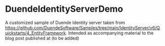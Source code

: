 # DuendeIdentityServerDemo

A customized sample of Duende Identity server taken from https://github.com/DuendeSoftware/Samples/tree/main/IdentityServer/v6/Quickstarts/4_EntityFramework. Intended as accompanying material to the blog post published at (to be added)
